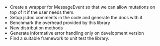 - Create a wrapper for MessageEvent so that we can allow mutations on top of it if the user needs them.
- Setup jsdoc comments in the code and generate the docs with it
- Benchmark the overhead provided by this library
- New distribution methods
- Generate informative error handling only on development version
- Find a suitable framework to unit test the library.